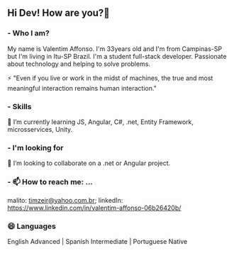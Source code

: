 ## Hi Dev! How are you?👋


### - Who I am?
  My name is Valentim Affonso. I'm 33years old and I'm from Campinas-SP but I'm living in Itu-SP Brazil. I'm a student full-stack developer. Passionate about technology and helping to solve problems.
  

  ⚡ "Even if you live or work in the midst of machines, the true and most meaningful interaction remains human interaction." 


### - Skills

  🌱 I’m currently learning JS, Angular, C#, .net, Entity Framework, microsservices, Unity.

### - I'm looking for

  👯 I’m looking to collaborate on a .net or Angular project.

### - 📫 How to reach me: ...

  malito: timzejr@yahoo.com.br;
  linkedIn: https://www.linkedin.com/in/valentim-affonso-06b26420b/

###  😄 Languages
  English Advanced |
  Spanish Intermediate |
  Portuguese Native
